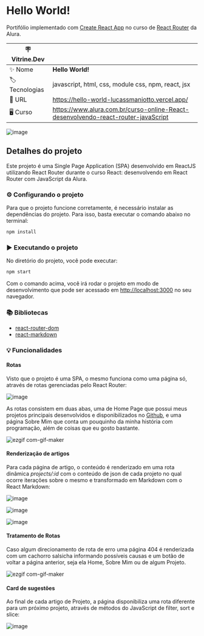 # Hello World!

Portifólio implementado com [Create React App](https://github.com/facebook/create-react-app) no curso de [React Router](https://www.alura.com.br/curso-online-React-desenvolvendo-react-router-javaScript) da Alura.

| :placard: Vitrine.Dev |     |
| -------------  | --- |
| :sparkles: Nome        | **Hello World!**
| :label: Tecnologias | javascript, html, css, module css, npm, react, jsx
| :rocket: URL         | https://hello-world-lucassmaniotto.vercel.app/
| 🖥 Curso    | https://www.alura.com.br/curso-online-React-desenvolvendo-react-router-javaScript

![image](https://user-images.githubusercontent.com/101435037/212450714-100b5e9c-fe52-41c1-a83d-1fc2024ad079.png#vitrinedev)

## Detalhes do projeto

Este projeto é uma Single Page Application (SPA) desenvolvido em ReactJS utilizando React Router durante o curso React: desenvolvendo em React Router com JavaScript da Alura.

### ⚙️ Configurando o projeto
Para que o projeto funcione corretamente, é necessário instalar as dependências do projeto. Para isso, basta executar o comando abaixo no terminal:

```bash
npm install
```

### ▶️ Executando o projeto
No diretório do projeto, você pode executar:
```bash
npm start
```
Com o comando acima, você irá rodar o projeto em modo de desenvolvimento que pode ser acessado em [http://localhost:3000](http://localhost:3000) no seu navegador.

### 📚 Bibliotecas
* [react-router-dom](https://reactrouter.com/en/main)
* [react-markdown]()

### 💡 Funcionalidades

#### Rotas
Visto que o projeto é uma SPA, o mesmo funciona como uma página só, através de rotas gerenciadas pelo React Router:

![image](https://user-images.githubusercontent.com/101435037/212456617-7a4a15e6-9650-418c-8cc6-3e3fd2a99b15.png)

As rotas consistem em duas abas, uma de Home Page que possui meus projetos principais desenvolvidos e disponibilizados no [Github](https://github.com/lucassmaniotto), e uma página Sobre Mim que conta um pouquinho da minha história com programação, além de coisas que eu gosto bastante.

![ezgif com-gif-maker](https://user-images.githubusercontent.com/101435037/212456753-e2013e6d-89ce-4c52-a105-71e0d5bbfa4f.gif)

#### Renderização de artigos

Para cada página de artigo, o conteúdo é renderizado em uma rota dinâmica *projects/:id* com o conteúdo de json de cada projeto no qual ocorre iterações sobre o mesmo e transformado em Markdown com o React Markdown:

![image](https://user-images.githubusercontent.com/101435037/212456886-15e3f74f-e496-4c3f-8693-8f835f53a255.png)

![image](https://user-images.githubusercontent.com/101435037/212456929-bcd24b26-5ccb-4650-9d70-5ceabd984e5c.png)

![image](https://user-images.githubusercontent.com/101435037/212457579-7b6d2503-557b-4aad-9c61-d673723b5796.png)

#### Tratamento de Rotas

Caso algum direcionamento de rota de erro uma página 404 é renderizada com um cachorro salsicha informando possíveis causas e um botão de voltar a página anterior, seja ela Home, Sobre Mim ou de algum Projeto.

![ezgif com-gif-maker](https://user-images.githubusercontent.com/101435037/212457678-36a7f64c-ff5f-4c2e-934f-9dbd5ded9db9.gif)

#### Card de sugestões

Ao final de cada artigo de Projeto, a página disponibiliza uma rota diferente para um próximo projeto, através de métodos do JavaScript de filter, sort e slice:

![image](https://user-images.githubusercontent.com/101435037/212457766-0261e42b-ea59-4570-8190-84ea88c311ad.png)

